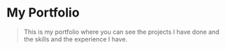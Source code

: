 # My Portfolio

> This is my portfolio where you can see the projects I have done and the skills and the experience I have. 

